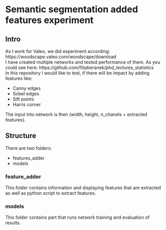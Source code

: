 <h1> Semantic segmentation added features experiment </h1>
<h2>Intro</h2>
As I work for Valeo, we did experiment according: https://woodscape.valeo.com/woodscape/download </br>
I have created multiple networks and tested performance of them. As you could see here: https://github.com/filipberanek/phd_lectures_statistics </br>
In this repository I would like to test, if there will be impact by adding features like:
<ul>
  <li>Canny edges</li>
  <li>Sobel edges</li>
  <li>Sift points</li>
  <li>Harris corner</li>
</ul>
The input into network is then (width, height, n_chanels + extracted features). 
<h2>Structure</h2>
There are two folders:
<ul>
  <li>features_adder</li>
  <li>models</li>
</ul>

<h3>feature_adder</h3>
This folder contains information and displaying features that are extracted as well as python script to extract features. 
<h3>models</h3>
This folder contains part that runs network training and evaluation of results. 
